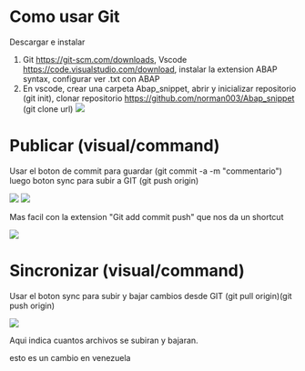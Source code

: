 # Como usar Git
Descargar e instalar
1. Git https://git-scm.com/downloads, Vscode https://code.visualstudio.com/download, instalar la extension ABAP syntax, configurar ver .txt con ABAP
2. En vscode, crear una carpeta Abap_snippet, abrir y inicializar repositorio (git init), clonar repositorio https://github.com/norman003/Abap_snippet (git clone url)
![](.media/Pasted%20image%2020210628044032.png)


# Publicar (visual/command)
Usar el boton de commit para guardar (git commit -a -m "commentario") luego boton sync para subir a GIT (git push origin)

![](.media/Pasted%20image%2020210628044923.png)
![](.media/Pasted%20image%2020210628045044.png)

Mas facil con la extension "Git add commit push" que nos da un shortcut

![](.media/Pasted%20image%2020210628052957.png)


# Sincronizar (visual/command)
Usar el boton sync para subir y bajar cambios desde GIT (git pull origin)(git push origin)

![](.media/Pasted%20image%2020210628045044.png)

Aqui indica cuantos archivos se subiran y bajaran.

esto es un cambio en venezuela
